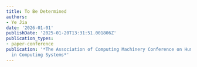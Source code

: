 ```yaml
---
title: To Be Determined
authors:
- Ye Jia
date: '2026-01-01'
publishDate: '2025-01-20T13:31:51.001806Z'
publication_types:
- paper-conference
publication: '*The Association of Computing Machinery Conference on Human Factors
  in Computing Systems*'
---
```

